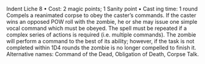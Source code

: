 Indent Liche 8
• Cost:  2 magic points; 1 Sanity point
•
 Cast
ing time: 1 round
Compels a reanimated corpse to obey the caster’s commands. 
If the caster wins an opposed POW roll with the zombie, 
he or she may issue one simple vocal command which must 
be obeyed. The spell must be repeated if a complex series of 
actions is required (i.e. multiple commands). The zombie 
will perform a command to the best of its ability; however, 
if the task is not completed within 1D4 rounds the zombie is no longer compelled to finish it.
Alternative names: Command of the Dead, Obligation of 
Death, Corpse Talk.

